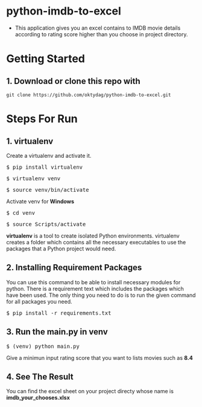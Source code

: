 # python-imdb-to-excel

- This application gives you an excel contains to IMDB movie details according to rating score higher than you choose in project directory.


 # Getting Started

## 1. Download or clone this repo with

```
git clone https://github.com/oktydag/python-imdb-to-excel.git

```


# Steps For Run
## 1.  virtualenv

Create a virtualenv and activate it.

<pre>$ pip install virtualenv
</pre>

<pre>$ virtualenv venv
</pre>

<pre>$ source venv/bin/activate
</pre>

Activate venv for **Windows**
<pre>$ cd venv
</pre>

<pre>$ source Scripts/activate
</pre>

**virtualenv** is a tool to create isolated Python environments. virtualenv creates a folder which contains all the necessary executables to use the packages that a Python project would need.

## 2.  Installing Requirement Packages

You can use this command to be able to install necessary modules for python. There is a requirement text which includes the packages which have been used. The only thing you need to do is to run the given command for all packages you need.

<pre>$ pip install -r requirements.txt
</pre>


## 3. Run the main.py in venv

<pre>$ (venv) python main.py
</pre>

Give a minimun input rating score that you want to lists movies such as **8.4**


## 4. See The Result

You can find the excel sheet on your project directy whose name is **imdb_your_chooses.xlsx**
